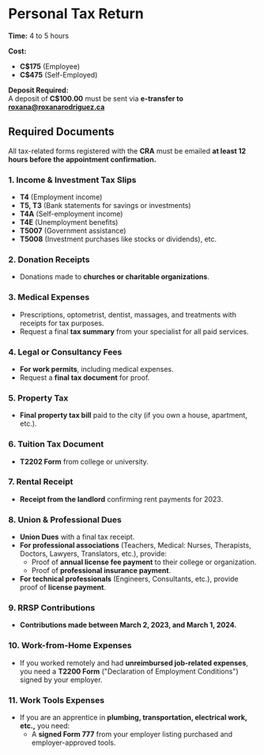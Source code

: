 # Personal Tax Return  

**Time:** 4 to 5 hours  

**Cost:**  
- **C$175** (Employee)  
- **C$475** (Self-Employed)  

**Deposit Required:**  
A deposit of **C$100.00** must be sent via **e-transfer to roxana@roxanarodriguez.ca**  

## Required Documents  
All tax-related forms registered with the **CRA** must be emailed **at least 12 hours before the appointment confirmation.**  

### 1. Income & Investment Tax Slips  
- **T4** (Employment income)  
- **T5, T3** (Bank statements for savings or investments)  
- **T4A** (Self-employment income)  
- **T4E** (Unemployment benefits)  
- **T5007** (Government assistance)  
- **T5008** (Investment purchases like stocks or dividends), etc.  

### 2. Donation Receipts  
- Donations made to **churches or charitable organizations**.  

### 3. Medical Expenses  
- Prescriptions, optometrist, dentist, massages, and treatments with receipts for tax purposes.  
- Request a final **tax summary** from your specialist for all paid services.  

### 4. Legal or Consultancy Fees  
- **For work permits**, including medical expenses.  
- Request a **final tax document** for proof.  

### 5. Property Tax  
- **Final property tax bill** paid to the city (if you own a house, apartment, etc.).  

### 6. Tuition Tax Document  
- **T2202 Form** from college or university.  

### 7. Rental Receipt  
- **Receipt from the landlord** confirming rent payments for 2023.  

### 8. Union & Professional Dues  
- **Union Dues** with a final tax receipt.  
- **For professional associations** (Teachers, Medical: Nurses, Therapists, Doctors, Lawyers, Translators, etc.), provide:  
  - Proof of **annual license fee payment** to their college or organization.  
  - Proof of **professional insurance payment**.  
- **For technical professionals** (Engineers, Consultants, etc.), provide proof of **license payment**.  

### 9. RRSP Contributions  
- **Contributions made between March 2, 2023, and March 1, 2024.**  

### 10. Work-from-Home Expenses  
- If you worked remotely and had **unreimbursed job-related expenses**, you need a **T2200 Form** ("Declaration of Employment Conditions") signed by your employer.  

### 11. Work Tools Expenses  
- If you are an apprentice in **plumbing, transportation, electrical work, etc.,** you need:  
  - A **signed Form 777** from your employer listing purchased and employer-approved tools.  


